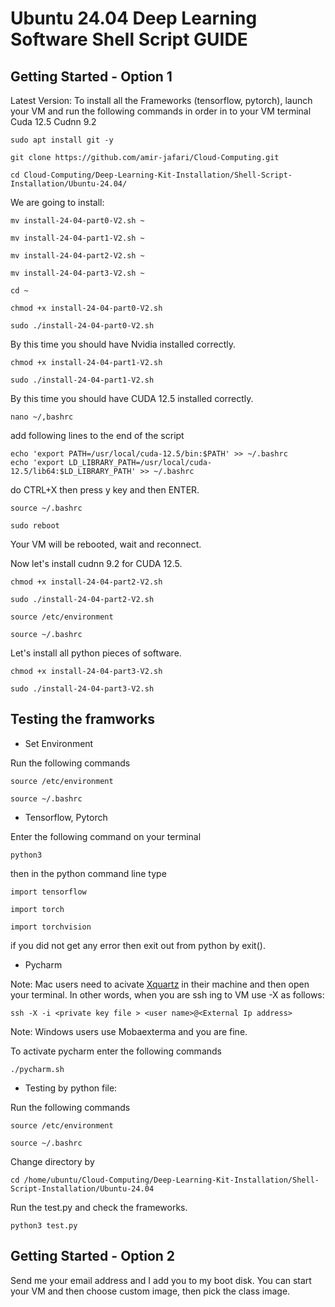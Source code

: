 # Ubuntu 24.04 Deep Learning Software Shell Script GUIDE

## Getting Started - Option 1
Latest Version: To install all the Frameworks (tensorflow, pytorch), launch your VM  and run the following commands in order in to your VM terminal 
Cuda 12.5 Cudnn 9.2

```
sudo apt install git -y
```
```
git clone https://github.com/amir-jafari/Cloud-Computing.git
```
```
cd Cloud-Computing/Deep-Learning-Kit-Installation/Shell-Script-Installation/Ubuntu-24.04/
```
We are going to install:
```
mv install-24-04-part0-V2.sh ~
```
```
mv install-24-04-part1-V2.sh ~
```
```
mv install-24-04-part2-V2.sh ~
```
```
mv install-24-04-part3-V2.sh ~
```
```
cd ~
```
```
chmod +x install-24-04-part0-V2.sh
```
```
sudo ./install-24-04-part0-V2.sh
```
By this time you should have Nvidia installed correctly. 
```
chmod +x install-24-04-part1-V2.sh
```
```
sudo ./install-24-04-part1-V2.sh
```
By this time you should have CUDA 12.5 installed correctly. 
```
nano ~/,bashrc
```

add following lines to the end of the script
```
echo 'export PATH=/usr/local/cuda-12.5/bin:$PATH' >> ~/.bashrc
echo 'export LD_LIBRARY_PATH=/usr/local/cuda-12.5/lib64:$LD_LIBRARY_PATH' >> ~/.bashrc
```
do CTRL+X then press y key and then ENTER.

```
source ~/.bashrc
```
```
sudo reboot
```

Your VM will be rebooted, wait and reconnect.

Now let's install cudnn 9.2 for CUDA 12.5.

```
chmod +x install-24-04-part2-V2.sh
```
```
sudo ./install-24-04-part2-V2.sh
```

```
source /etc/environment
```
```
source ~/.bashrc
```

Let's install all python pieces of software.

```
chmod +x install-24-04-part3-V2.sh
```
```
sudo ./install-24-04-part3-V2.sh
```
## Testing the framworks

* Set Environment

Run the following commands

```
source /etc/environment
```
```
source ~/.bashrc
```

* Tensorflow, Pytorch

Enter the following command on your terminal

```
python3
```
then in the python command line type 
```
import tensorflow
```

```
import torch
```
```
import torchvision
```
if you did not get any error then exit out from python by exit().



* Pycharm 

Note: Mac users need to acivate [Xquartz](https://www.xquartz.org/) in their machine and then open your terminal. In other words, when you are ssh ing to VM use -X as follows:

```
ssh -X -i <private key file > <user name>@<External Ip address>
``` 

Note: Windows users use Mobaexterma and you are fine.

To activate pycharm enter the following commands 

```
./pycharm.sh
```
* Testing by python file:

Run the following commands

```
source /etc/environment
```
```
source ~/.bashrc
```

Change directory by
```
cd /home/ubuntu/Cloud-Computing/Deep-Learning-Kit-Installation/Shell-Script-Installation/Ubuntu-24.04
```
Run the test.py and check the frameworks.

```
python3 test.py
```
## Getting Started - Option 2

Send me your email address and I add you to my boot disk. You can start your VM and then choose custom image, then pick the class image.

